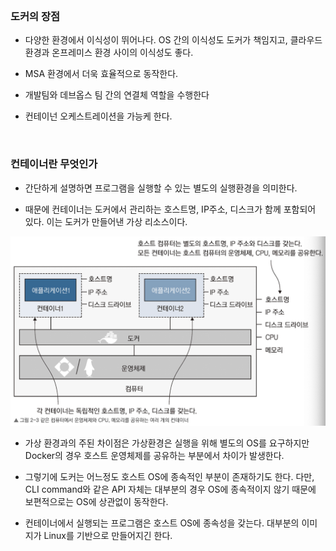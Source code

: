 <br/>

### 도커의 장점

- 다양한 환경에서 이식성이 뛰어나다. OS 간의 이식성도 도커가 책임지고, 클라우드 환경과 온프레미스 환경 사이의 이식성도 좋다.

- MSA 환경에서 더욱 효율적으로 동작한다.

- 개발팀와 데브옵스 팀 간의 연결체 역할을 수행한다

- 컨테이넌 오케스트레이션을 가능케 한다.

<br/>

### 컨테이너란 무엇인가

- 간단하게 설명하면 프로그램을 실행할 수 있는 별도의 실행환경을 의미한다.

- 때문에 컨테이너는 도커에서 관리하는 호스트명, IP주소, 디스크가 함께 포함되어 있다. 이는 도커가 만들어낸 가상 리소스이다.

![](./assets/37296e00_Untitled.png)

- 가상 환경과의 주된 차이점은 가상환경은 실행을 위해 별도의 OS를 요구하지만 Docker의 경우 호스트 운영체제를 공유하는 부분에서 차이가 발생한다.

- 그렇기에 도커는 어느정도 호스트 OS에 종속적인 부분이 존재하기도 한다. 다만, CLI command와 같은 API 자체는 대부분의 경우 OS에 종속적이지 않기 때문에 보편적으로는 OS에 상관없이 동작한다.

- 컨테이너에서 실행되는 프로그램은 호스트 OS에 종속성을 갖는다. 대부분의 이미지가 Linux를 기반으로 만들어지긴 한다.

<br/>

